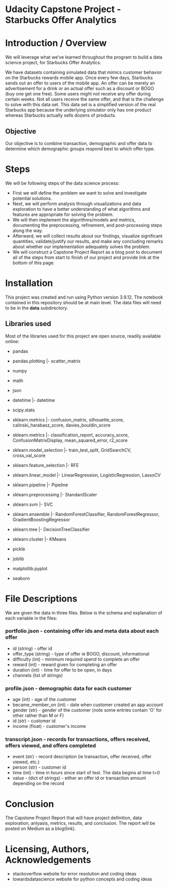 # Udacity Capstone Project - Starbucks Offer Analytics

# Introduction / Overview


We will leverage what we’ve learned throughout the program to build a data science project, for Starbucks Offer Analytics.


We have datasets containing simulated data that mimics customer behavior on the Starbucks rewards mobile app. Once every few days, Starbucks sends out an offer to users of the mobile app. An offer can be merely an advertisement for a drink or an actual offer such as a discount or BOGO (buy one get one free). Some users might not receive any offer during certain weeks. Not all users receive the same offer, and that is the challenge to solve with this data set. This data set is a simplified version of the real Starbucks app because the underlying simulator only has one product whereas Starbucks actually sells dozens of products.

## Objective

Our objective is to combine transaction, demographic and offer data to determine which demographic groups respond best to which offer type. 


# Steps

We will be following steps of the data science process:

- First we will define the problem we want to solve and investigate potential solutions.
- Next, we will perform analysis through visualizations and data exploration to have a better understanding of what algorithms and features are appropriate for solving the problem.
- We  will then implement the algorithms/models and metrics, documenting the preprocessing, refinement, and post-processing steps along the way.
- Afterward, we will collect results about our findings, visualize significant quantities, validate/justify our results, and make any concluding remarks about whether our implementation adequately solves the problem.
- We will construct a Capstone Project Report as a blog post to document all of the steps from start to finish of our project and provide link at the bottom of this page.


# Installation
   
This project was created and run using Python version 3.9.12.
The notebook contained in this repository should be at main level. The data files will need to be in the **data** subdirectory.

## Libraries used

Most of the libraries used for this project are open source, readily available online: 

- pandas
- pandas.plotting |- scatter_matrix

- numpy 
- math
- json
- datetime |- datetime
- scipy.stats 

- sklearn.metrics |- confusion_matrix, silhouette_score, calinski_harabasz_score, davies_bouldin_score
- sklearn.metrics |- classification_report, accuracy_score, ConfusionMatrixDisplay, mean_squared_error, r2_score

- sklearn.model_selection |- train_test_split, GridSearchCV, cross_val_score
- sklearn.feature_selection |- RFE
- sklearn.linear_model |- LinearRegression, LogisticRegression, LassoCV
- sklearn.pipeline |- Pipeline

- sklearn.preprocessing |- StandardScaler
- sklearn.svm |- SVC

- sklearn.ensemble |- RandomForestClassifier, RandomForestRegressor, GradientBoostingRegressor
- sklearn.tree |- DecisionTreeClassifier
- sklearn.cluster |- KMeans

- pickle
- joblib

- matplotlib.pyplot
- seaborn


# File Descriptions

We are given the data in three files. Below is the schema and explanation of each variable in the files:

### portfolio.json - containing offer ids and meta data about each offer

- id (string) - offer id
- offer_type (string) - type of offer ie BOGO, discount, informational
- difficulty (int) - minimum required spend to complete an offer
- reward (int) - reward given for completing an offer
- duration (int) - time for offer to be open, in days
- channels (list of strings)

### profile.json - demographic data for each customer

- age (int) - age of the customer
- became_member_on (int) - date when customer created an app account
- gender (str) - gender of the customer (note some entries contain 'O' for other rather than M or F)
- id (str) - customer id
- income (float) - customer's income

### transcript.json -  records for transactions, offers received, offers viewed, and offers completed

- event (str) - record description (ie transaction, offer received, offer viewed, etc.)
- person (str) - customer id
- time (int) - time in hours since start of test. The data begins at time t=0
- value - (dict of strings) - either an offer id or transaction amount depending on the record


# Conclusion
   
The Capstone Project Report that will have project definition, data exploration, anlyasis, metrics, results, and conclusion. The report will be posted on Medium as a blog(link).


# Licensing, Authors, Acknowledgements


- stackoverflow website for error resolution and coding ideas
- towardsdatascience website for python concepts and coding ideas


